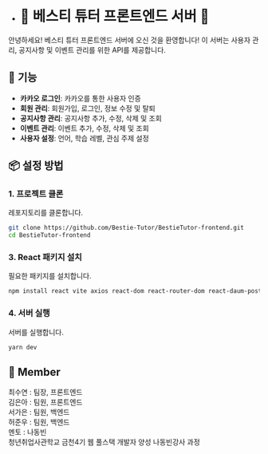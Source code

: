* # 🐾 베스티 튜터 프론트엔드 서버 🐾

안녕하세요! 베스티 튜터 프론트엔드 서버에 오신 것을 환영합니다! 이 서버는 사용자 관리, 공지사항 및 이벤트 관리를 위한 API를 제공합니다.

## 🚀 기능

- **카카오 로그인**: 카카오를 통한 사용자 인증
- **회원 관리**: 회원가입, 로그인, 정보 수정 및 탈퇴
- **공지사항 관리**: 공지사항 추가, 수정, 삭제 및 조회
- **이벤트 관리**: 이벤트 추가, 수정, 삭제 및 조회
- **사용자 설정**: 언어, 학습 레벨, 관심 주제 설정

## 📦 설정 방법

### 1. 프로젝트 클론
레포지토리를 클론합니다.
```bash
git clone https://github.com/Bestie-Tutor/BestieTutor-frontend.git
cd BestieTutor-frontend
```

### 3. React 패키지 설치
필요한 패키지를 설치합니다.
```bash
npm install react vite axios react-dom react-router-dom react-daum-postcode react-icons
```

### 4. 서버 실행
서버를 실행합니다.
```bash
yarn dev
```

## 🎉 Member
최수연 : 팀장, 프론트엔드<br>
김은아 : 팀원, 프론트엔드<br>
서가은 : 팀원, 백엔드<br>
허준우 : 팀원, 백엔드<br>
멘토 : 나동빈<br>
청년취업사관학교 금천4기 웹 풀스택 개발자 양성 나동빈강사 과정

